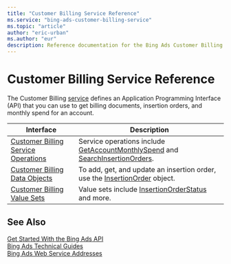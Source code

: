 ```yaml
---
title: "Customer Billing Service Reference"
ms.service: "bing-ads-customer-billing-service"
ms.topic: "article"
author: "eric-urban"
ms.author: "eur"
description: Reference documentation for the Bing Ads Customer Billing API.
---
```

# Customer Billing Service Reference
The Customer Billing [service](../guides/web-service-addresses.md) defines an Application Programming Interface (API) that you can use to get billing documents, insertion orders, and monthly spend for an account.

|Interface|Description|
|---------|---------|
|[Customer Billing Service Operations](../customer-billing-service/customer-billing-service-operations.md)|Service operations include [GetAccountMonthlySpend](../customer-billing-service/getaccountmonthlyspend.md) and [SearchInsertionOrders](../customer-billing-service/searchinsertionorders.md).|
|[Customer Billing Data Objects](../customer-billing-service/customer-billing-data-objects.md)|To add, get, and update an insertion order, use the [InsertionOrder](../customer-billing-service/insertionorder.md) object.|
|[Customer Billing Value Sets](../customer-billing-service/customer-billing-value-sets.md)|Value sets include [InsertionOrderStatus](../customer-billing-service/insertionorderstatus.md) and more.|

## See Also
[Get Started With the Bing Ads API](../guides/get-started.md)  
[Bing Ads Technical Guides](../guides/technical-guides.md)  
[Bing Ads Web Service Addresses](../guides/web-service-addresses.md)  

